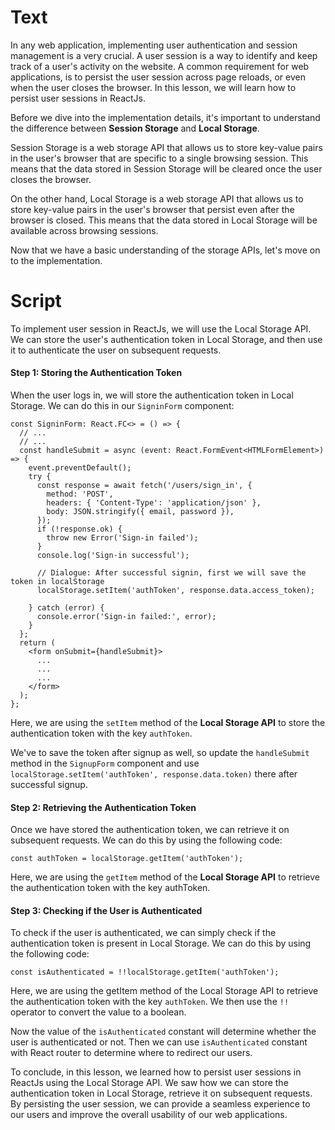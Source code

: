 # Text
In any web application, implementing user authentication and session management is a very crucial. 
A user session is a way to identify and keep track of a user's activity on the website. A common requirement for web applications, is to persist the user session across page reloads, or even when the user closes the browser. In this lesson, we will learn how to persist user sessions in ReactJs.

Before we dive into the implementation details, it's important to understand the difference between **Session Storage** and **Local Storage**.

Session Storage is a web storage API that allows us to store key-value pairs in the user's browser that are specific to a single browsing session. This means that the data stored in Session Storage will be cleared once the user closes the browser.

On the other hand, Local Storage is a web storage API that allows us to store key-value pairs in the user's browser that persist even after the browser is closed. This means that the data stored in Local Storage will be available across browsing sessions.

Now that we have a basic understanding of the storage APIs, let's move on to the implementation.

# Script
To implement user session in ReactJs, we will use the Local Storage API. We can store the user's authentication token in Local Storage, and then use it to authenticate the user on subsequent requests.

#### Step 1: Storing the Authentication Token
When the user logs in, we will store the authentication token in Local Storage. We can do this in our `SigninForm` component:
```tsx
const SigninForm: React.FC<> = () => {
  // ...
  // ...
  const handleSubmit = async (event: React.FormEvent<HTMLFormElement>) => {
    event.preventDefault();
    try {
      const response = await fetch('/users/sign_in', {
        method: 'POST',
        headers: { 'Content-Type': 'application/json' },
        body: JSON.stringify({ email, password }),
      });
      if (!response.ok) {
        throw new Error('Sign-in failed');
      }
      console.log('Sign-in successful');
      
      // Dialogue: After successful signin, first we will save the token in localStorage
      localStorage.setItem('authToken', response.data.access_token);

    } catch (error) {
      console.error('Sign-in failed:', error);
    }
  };
  return (
    <form onSubmit={handleSubmit}>
      ...
      ...
      ...
    </form>
  );
};  
```
Here, we are using the `setItem` method of the **Local Storage API** to store the authentication token with the key `authToken`.

We've to save the token after signup as well, so update the `handleSubmit` method in the `SignupForm` component and use `localStorage.setItem('authToken', response.data.token)` there after successful signup.

#### Step 2: Retrieving the Authentication Token
Once we have stored the authentication token, we can retrieve it on subsequent requests. We can do this by using the following code:
```tsx
const authToken = localStorage.getItem('authToken');
```
Here, we are using the `getItem` method of the **Local Storage API** to retrieve the authentication token with the key authToken.

#### Step 3: Checking if the User is Authenticated
To check if the user is authenticated, we can simply check if the authentication token is present in Local Storage. We can do this by using the following code:
```tsx
const isAuthenticated = !!localStorage.getItem('authToken');
```
Here, we are using the getItem method of the Local Storage API to retrieve the authentication token with the key `authToken`. We then use the `!!` operator to convert the value to a boolean.

Now the value of the `isAuthenticated` constant will determine whether the user is authenticated or not. Then we can use `isAuthenticated` constant with React router to determine where to redirect our users.

To conclude, in this lesson, we learned how to persist user sessions in ReactJs using the Local Storage API. We saw how we can store the authentication token in Local Storage, retrieve it on subsequent requests. By persisting the user session, we can provide a seamless experience to our users and improve the overall usability of our web applications.
